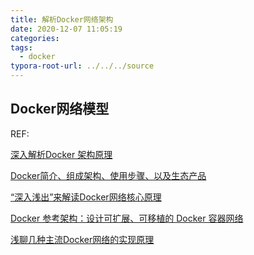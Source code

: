```yaml
---
title: 解析Docker网络架构
date: 2020-12-07 11:05:19
categories:
tags:
  - docker
typora-root-url: ../../../source
---
```


<!--more-->



## Docker网络模型









REF:

[深入解析Docker 架构原理](https://i4t.com/4248.html)

[Docker简介、组成架构、使用步骤、以及生态产品](https://youzhixueyuan.com/docker-container-from-entry-to-mastery.html)

[“深入浅出”来解读Docker网络核心原理](https://blog.51cto.com/ganbing/2087598)

[Docker 参考架构：设计可扩展、可移植的 Docker 容器网络](https://studygolang.com/articles/23458)

[浅聊几种主流Docker网络的实现原理](https://www.infoq.cn/article/9vfppfzprxlm4ssllxsr)








